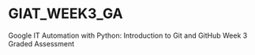 # GIAT_WEEK3_GA
Google IT Automation with Python: Introduction to Git and GitHub Week 3 Graded Assessment

